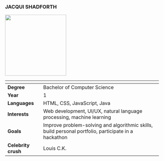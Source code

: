 ### JACQUI SHADFORTH

<img src="shadforth_jacqueline.png" width="200px" height="200px">

| []() | []() |
|---|---|
| __Degree__ | Bachelor of Computer Science |
| __Year__ | 1 |
| __Languages__ | HTML, CSS, JavaScript, Java |
| __Interests__ | Web development, UI/UX, natural language processing, machine learning |
| __Goals__ | Improve problem-solving and algorithmic skills, build personal portfolio, participate in a hackathon |
| __Celebrity crush__ | Louis C.K. |

